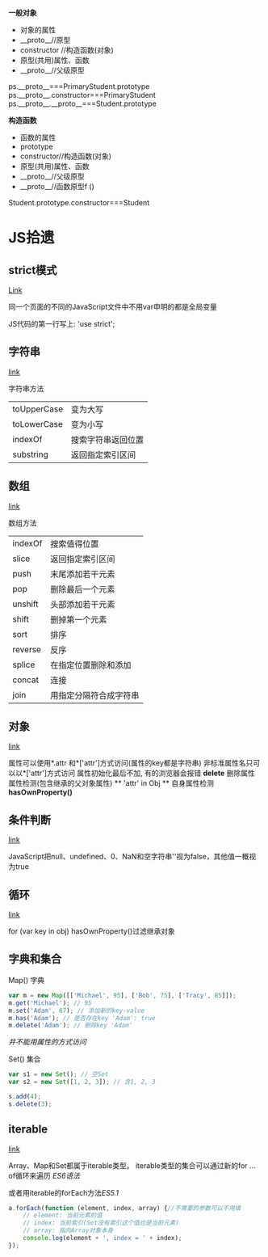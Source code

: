 **一般对象**
- 对象的属性
- \_\_proto\_\_//原型
 - constructor //构造函数(对象)
 - 原型(共用)属性、函数
 - \_\_proto\_\_//父级原型

ps.\_\_proto\_\_===PrimaryStudent.prototype
ps.\_\_proto\_\_.constructor===PrimaryStudent
ps.\_\_proto\_\_.\_\_proto\_\_===Student.prototype


**构造函数**
- 函数的属性
- prototype
 - constructor//构造函数(对象)
 - 原型(共用)属性、函数
 - \_\_proto\_\_//父级原型
- \_\_proto\_\_//函数原型f ()

Student.prototype.constructor===Student

# JS拾遗
## strict模式

[Link](https://www.liaoxuefeng.com/wiki/001434446689867b27157e896e74d51a89c25cc8b43bdb3000/001434499190108eec0bdf14e704a09935cd112e501e31a000##strict-E6-A8-A1-E5-BC-8F)

同一个页面的不同的JavaScript文件中不用var申明的都是全局变量

JS代码的第一行写上:
'use strict';

## 字符串

[link](https://www.liaoxuefeng.com/wiki/001434446689867b27157e896e74d51a89c25cc8b43bdb3000/001434499203693072018f8878842a9b0011e3ff4e38b6b000)

字符串方法

|             |                    |
|:----------- |:------------------ |
| toUpperCase | 变为大写           |
| toLowerCase | 变为小写           |
| indexOf     | 搜索字符串返回位置 |
| substring   | 返回指定索引区间   |

## 数组
[link](https://www.liaoxuefeng.com/wiki/001434446689867b27157e896e74d51a89c25cc8b43bdb3000/00143449921138898cdeb7fc2214dc08c6c67827758cd2f000)

数组方法

|         |                        |
|:------- |:---------------------- |
| indexOf | 搜索值得位置           |
| slice   | 返回指定索引区间       |
| push    | 末尾添加若干元素       |
| pop     | 删除最后一个元素       |
| unshift | 头部添加若干元素       |
| shift   | 删掉第一个元素         |
| sort    | 排序                   |
| reverse | 反序                   |
| splice  | 在指定位置删除和添加   |
| concat  | 连接                   |
| join    | 用指定分隔符合成字符串 |

## 对象
[link](https://www.liaoxuefeng.com/wiki/001434446689867b27157e896e74d51a89c25cc8b43bdb3000/00143449922400335c44d4b8c904ff29a78fd4334347131000)

属性可以使用\*.attr 和\*\['attr'\]方式访问(属性的key都是字符串)
非标准属性名只可以以\*\['attr'\]方式访问
属性初始化最后不加, 有的浏览器会报错
**delete** 删除属性
属性检测(包含继承的父对象属性) ** 'attr' in Obj **
自身属性检测 **hasOwnProperty()**

## 条件判断
[link](https://www.liaoxuefeng.com/wiki/001434446689867b27157e896e74d51a89c25cc8b43bdb3000/0014345005693811782d9e338994ec19aa1c5325824bc15000)

JavaScript把null、undefined、0、NaN和空字符串''视为false，其他值一概视为true

## 循环
[link](https://www.liaoxuefeng.com/wiki/001434446689867b27157e896e74d51a89c25cc8b43bdb3000/001434500620831b2aeb535f5e245c788493e9f4ff416c0000)

for (var key in obj)
hasOwnProperty()过滤继承对象

## 字典和集合

Map() 字典

```JavaScript
var m = new Map([['Michael', 95], ['Bob', 75], ['Tracy', 85]]);
m.get('Michael'); // 95
m.set('Adam', 67); // 添加新的key-value
m.has('Adam'); // 是否存在key 'Adam': true
m.delete('Adam'); // 删除key 'Adam'
```
*并不能用属性的方式访问*

Set() 集合

```JavaScript
var s1 = new Set(); // 空Set
var s2 = new Set([1, 2, 3]); // 含1, 2, 3

s.add(4);
s.delete(3);
```

## iterable
[link](https://www.liaoxuefeng.com/wiki/001434446689867b27157e896e74d51a89c25cc8b43bdb3000/00143450082788640f82a480be8481a8ce8272951a40970000)

Array、Map和Set都属于iterable类型。
iterable类型的集合可以通过新的for ... of循环来遍历 *ES6语法*

或者用iterable的forEach方法*ES5.1*
```JavaScript
a.forEach(function (element, index, array) {//不需要的参数可以不用填
    // element: 当前元素的值
    // index: 当前索引(Set没有索引这个值也是当前元素)
    // array: 指向Array对象本身
    console.log(element + ', index = ' + index);
});
```
